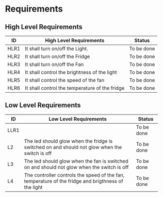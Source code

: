 # Requirements
## High Level Requirements
| ID |High Level Requirements|Status|
|-------|---------|-----------|
|HLR1 |  It shall turn on/off the Light. |To be done     |
| HLR2| It shall turn on/off the Fridge |To be done     |
| HLR3| It shall turn on/off the Fan  |To be done      |
| HLR4| It shall control the brightness of the light |To be done      |
|HLR5| It shall control the speed of the fan | To be done |
|HLR6| It shall control the temperature of the fridge| To be done |
  
 ## Low Level Requirements
| ID |Low Level Requirements | Status|
|------|---------|--------|
  |LLR1 | |To be done      |
  | L2| The led should glow when the fridge is switched on and should not glow when the switch is off|To be done      |
  |L3 | The led should glow when the fan is switched on and should not glow when the switch is off|To be done      |
  |L4 | The controller controls the speed of the fan, temperature of the fridge and brigthness of the light|To be done     | 
